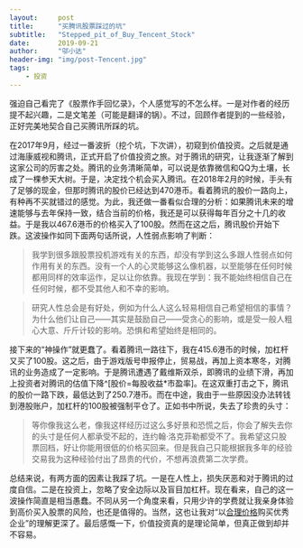 ```yaml
---
layout:     post
title:      "买腾讯股票踩过的坑"
subtitle:   "Stepped_pit_of_Buy_Tencent_Stock"
date:       2019-09-21
author:     "邬小达"
header-img: "img/post-Tencent.jpg"
tags:
    - 投资
---
```



强迫自己看完了《股票作手回忆录》，个人感觉写的不怎么样。一是对作者的经历提不起兴趣，二是文笔差（可能是翻译的锅）。不过，回顾作者提到的一些经验，正好完美地契合自己买腾讯所踩的坑。

在2017年9月，经过一番波折（挖个坑，下次讲），初窥到价值投资。之后就是通过海康威视和腾讯，正式开启了价值投资之旅。对于腾讯的研究，让我逐渐了解到这家公司的厉害之处。腾讯的业务清晰简单，可以说是依靠微信和QQ为土壤，长成了一棵参天大树。于是，决定找个机会买入腾讯。在2018年2月的时候，手头有了足够的现金，但那时腾讯的股价已经达到470港币。看着腾讯的股价一路向上，有种再不买就错过的感觉。为此，我还做一番看似合理的分析：如果腾讯未来的增速能够与去年保持一致，结合当前的价格，我还是可以获得每年百分之十几的收益。于是我以467.6港币的价格买入了100股。然而在这之后，腾讯股价开始下跌。这波操作如同下面两句话所说，人性弱点影响了判断：

>我学到很多跟股票投机游戏有关的东西，却没有学到这么多跟人性弱点如何作用有关的东西。没有一个人的心灵能够这么像机器，以至能够在任何时候都用同样的效率运作，足以让你依靠。我现在学到：我不能始终相信自己在任何时候，都不受其他人和不幸的影响。

>研究人性总会是有好处，例如为什么人这么轻易相信自己希望相信的事情？为什么他们让自己——其实是鼓励自己——受贪心的影响，或是受一般人粗心大意、斤斤计较的影响。恐惧和希望始终是相同的。

接下来的“神操作”就更蠢了。看着腾讯一路往下，我在415.6港币的时候，加杠杆又买了100股。这之后，由于游戏版号申报停止，贸易战，再加上资本寒冬，对腾讯的业务造成了一定影响。于是腾讯遭遇了戴维斯双杀，即腾讯的业绩下滑，再加上投资者对腾讯的估值下降^[股价=每股收益*市盈率]。在这双重打击之下，腾讯的股价一路下跌，最低达到了250.7港币。而在中途，我由于一些原因没办法转钱到港股账户，加杠杆的100股被强制平仓了。正如书中所说，失去了珍贵的头寸：

>等你像我这么老，像我这样经历过这么多好景和恐慌之后，你会了解失去你的头寸是任何人都承受不起的，连约翰·洛克菲勒都受不了。我希望这只股票回档，好让你能用很低的价格买回来。但是我自己只能根据我多年的经验交易我为这种经验付出了昂贵的代价，不想再浪费第二次学费。

总结来说，有两方面的因素让我踩了坑。一是在人性上，损失厌恶和对于腾讯的过度自信。二是在投资上，忽略了安全边际以及盲目加杠杆。现在看来，自己的这一波操作简直是相当愚蠢。不同从另一个角度来看，只用少许的学费就让我亲身体验到高价买入股票的风险，也还是值得的。当然，这也让我对“以[合理价格](https://wuxiaoda.netlify.com/post/opportunity_cost/)购买优秀企业”的理解更深了。最后感慨一下，价值投资真的是理论简单，但真正做到却并不容易。
